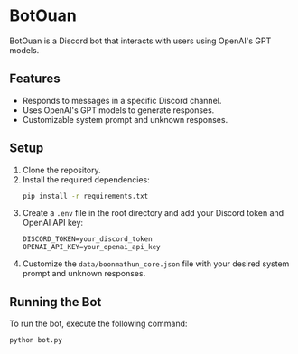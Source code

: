 # BotOuan

BotOuan is a Discord bot that interacts with users using OpenAI's GPT models.

## Features

- Responds to messages in a specific Discord channel.
- Uses OpenAI's GPT models to generate responses.
- Customizable system prompt and unknown responses.

## Setup

1. Clone the repository.
2. Install the required dependencies:
    ```sh
    pip install -r requirements.txt
    ```
3. Create a `.env` file in the root directory and add your Discord token and OpenAI API key:
    ```
    DISCORD_TOKEN=your_discord_token
    OPENAI_API_KEY=your_openai_api_key
    ```
4. Customize the `data/boonmathun_core.json` file with your desired system prompt and unknown responses.

## Running the Bot

To run the bot, execute the following command:
```sh
python bot.py
```
